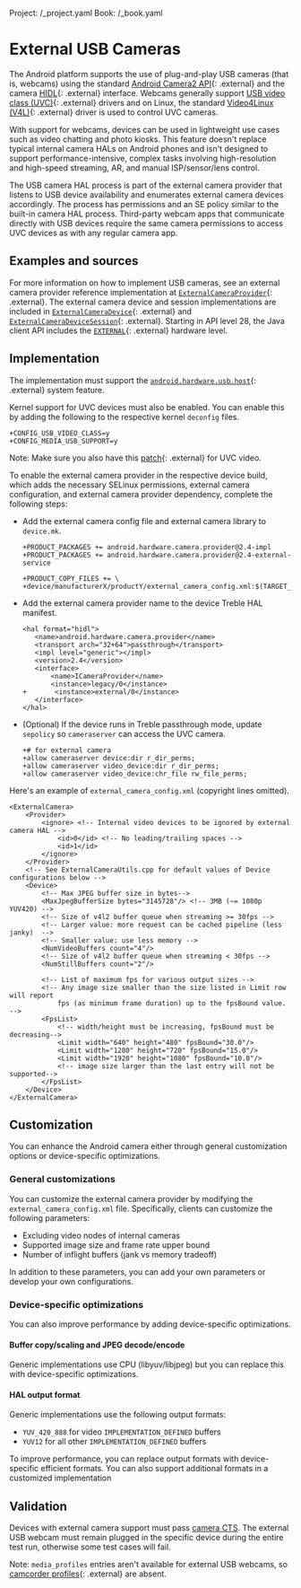 Project: /_project.yaml
Book: /_book.yaml

<!--
  Copyright 2018 The Android Open Source Project

  Licensed under the Apache License, Version 2.0 (the "License");
  you may not use this file except in compliance with the License.
  You may obtain a copy of the License at

      http://www.apache.org/licenses/LICENSE-2.0

  Unless required by applicable law or agreed to in writing, software
  distributed under the License is distributed on an "AS IS" BASIS,
  WITHOUT WARRANTIES OR CONDITIONS OF ANY KIND, either express or implied.
  See the License for the specific language governing permissions and
  limitations under the License.
-->

# External USB Cameras

The Android platform supports the use of plug-and-play USB cameras (that is,
webcams) using the standard
[Android Camera2 API](https://developer.android.com/reference/android/hardware/camera2/package-summary.html){: .external}
and the camera
[HIDL](https://android.googlesource.com/platform/hardware/interfaces/+/refs/heads/master/camera/provider/2.4/ICameraProvider.hal){: .external}
interface. Webcams generally support
[USB video class (UVC)](https://en.wikipedia.org/wiki/USB_video_device_class){: .external}
drivers and on Linux, the standard
[Video4Linux (V4L)](https://en.wikipedia.org/wiki/Video4Linux){: .external}
driver is used to control UVC cameras.

With support for webcams, devices can be used in lightweight use cases such as
video chatting and photo kiosks. This feature doesn't replace typical internal
camera HALs on Android phones and isn't designed to
support performance-intensive, complex tasks involving high-resolution and
high-speed streaming, AR, and manual ISP/sensor/lens control.

The USB camera HAL process is part of the external camera provider that
listens to USB device availability and enumerates external camera devices
accordingly. The process has permissions and an SE policy similar to the
built-in camera HAL process. Third-party webcam apps that communicate
directly with USB devices require the same camera permissions to access UVC
devices as with any regular camera app.

## Examples and sources

For more information on how to implement USB cameras, see an external camera
provider reference implementation at
[`ExternalCameraProvider`](https://android.googlesource.com/platform/hardware/interfaces/+/master/camera/provider/2.4/default/CameraProvider.cpp){: .external}.
The external camera device and session implementations are included in
[`ExternalCameraDevice`](https://android.googlesource.com/platform/hardware/interfaces/+/master/camera/device/3.4/default/ExternalCameraDevice.cpp){: .external}
and
[`ExternalCameraDeviceSession`](https://android.googlesource.com/platform/hardware/interfaces/+/master/camera/device/3.4/default/ExternalCameraDeviceSession.cpp){: .external}.
Starting in API level 28, the Java client API includes the
[`EXTERNAL`](https://developer.android.com/reference/android/hardware/camera2/CameraMetadata?authuser=3#INFO_SUPPORTED_HARDWARE_LEVEL_EXTERNAL){: .external}
hardware level.

## Implementation

The implementation must support the
[`android.hardware.usb.host`](https://developer.android.com/guide/topics/connectivity/usb/host){: .external}
system feature.

Kernel support for UVC devices must also be enabled. You can enable this by
adding the following to the respective kernel `deconfig` files.

```
+CONFIG_USB_VIDEO_CLASS=y
+CONFIG_MEDIA_USB_SUPPORT=y
```

Note: Make sure you also have this
[patch](https://patchwork.kernel.org/patch/6874491/){: .external}
for UVC video.

To enable the external camera provider in the respective device build, which
adds the necessary SELinux permissions, external camera configuration, and
external camera provider dependency, complete the following steps:

+   Add the external camera config file and external camera library to
    `device.mk`.

    ```
    +PRODUCT_PACKAGES += android.hardware.camera.provider@2.4-impl
    +PRODUCT_PACKAGES += android.hardware.camera.provider@2.4-external-service

    +PRODUCT_COPY_FILES += \
    +device/manufacturerX/productY/external_camera_config.xml:$(TARGET_COPY_OUT_VENDOR)/etc/external_camera_config.xml
    ```

+   Add the external camera provider name to the device Treble HAL manifest.

    ```
    <hal format="hidl">
       <name>android.hardware.camera.provider</name>
       <transport arch="32+64">passthrough</transport>
       <impl level="generic"></impl>
       <version>2.4</version>
       <interface>
           <name>ICameraProvider</name>
           <instance>legacy/0</instance>
    +       <instance>external/0</instance>
       </interface>
    </hal>
    ```

+   (Optional) If the device runs in Treble passthrough mode, update `sepolicy`
    so `cameraserver` can access the UVC camera.

    ```
    +# for external camera
    +allow cameraserver device:dir r_dir_perms;
    +allow cameraserver video_device:dir r_dir_perms;
    +allow cameraserver video_device:chr_file rw_file_perms;
    ```

Here's an example of `external_camera_config.xml` (copyright lines omitted).

```
<ExternalCamera>
    <Provider>
        <ignore> <!-- Internal video devices to be ignored by external camera HAL -->
            <id>0</id> <!-- No leading/trailing spaces -->
            <id>1</id>
        </ignore>
    </Provider>
    <!-- See ExternalCameraUtils.cpp for default values of Device configurations below -->
    <Device>
        <!-- Max JPEG buffer size in bytes-->
        <MaxJpegBufferSize bytes="3145728"/> <!-- 3MB (~= 1080p YUV420) -->
        <!-- Size of v4l2 buffer queue when streaming >= 30fps -->
        <!-- Larger value: more request can be cached pipeline (less janky)  -->
        <!-- Smaller value: use less memory -->
        <NumVideoBuffers count="4"/>
        <!-- Size of v4l2 buffer queue when streaming < 30fps -->
        <NumStillBuffers count="2"/>

        <!-- List of maximum fps for various output sizes -->
        <!-- Any image size smaller than the size listed in Limit row will report
            fps (as minimum frame duration) up to the fpsBound value. -->
        <FpsList>
            <!-- width/height must be increasing, fpsBound must be decreasing-->
            <Limit width="640" height="480" fpsBound="30.0"/>
            <Limit width="1280" height="720" fpsBound="15.0"/>
            <Limit width="1920" height="1080" fpsBound="10.0"/>
            <!-- image size larger than the last entry will not be supported-->
        </FpsList>
    </Device>
</ExternalCamera>
```

## Customization

You can enhance the Android camera either through general customization options
or device-specific optimizations.

### General customizations

You can customize the external camera provider by modifying the
`external_camera_config.xml` file. Specifically, clients can customize the
following parameters:

+   Excluding video nodes of internal cameras
+   Supported image size and frame rate upper bound
+   Number of inflight buffers (jank vs memory tradeoff)

In addition to these parameters, you can add your own parameters or develop your
own configurations.

### Device-specific optimizations

You can also improve performance by adding device-specific optimizations.

#### Buffer copy/scaling and JPEG decode/encode

Generic implementations use CPU (libyuv/libjpeg) but you can replace this with
device-specific optimizations.

#### HAL output format

Generic implementations use the following output formats:

+   `YUV_420_888` for video `IMPLEMENTATION_DEFINED` buffers
+   `YUV12` for all other `IMPLEMENTATION_DEFINED` buffers

To improve performance, you can replace output formats with device-specific
efficient formats. You can also support additional formats in a customized
implementation

## Validation

Devices with external camera support must pass
[camera CTS](/compatibility/cts/camera-hal#cts_tests). The external USB
webcam must remain plugged in the specific device during the entire test run,
otherwise some test cases will fail.

Note: `media_profiles` entries aren't available for external USB webcams, so
[camcorder profiles](https://developer.android.com/reference/android/media/CamcorderProfile){: .external}
are absent.
